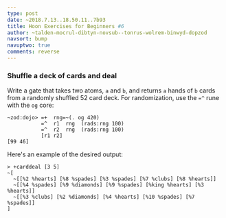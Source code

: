 ```yaml
---
type: post
date: ~2018.7.13..18.50.11..7b93
title: Hoon Exercises for Beginners #6
author: ~talden-mocrul-dibtyn-novsub--tonrus-wolrem-binwyd-dopzod
navsort: bump
navuptwo: true
comments: reverse
---
```


### Shuffle a deck of cards and deal

Write a gate that takes two atoms, `a` and `b`, and returns `a` hands of `b` cards from a randomly shuffled 52 card deck.  For randomization, use the `=^` rune with the `og` core:

```
~zod:dojo> =+  rng=~(. og 420)
           =^  r1  rng  (rads:rng 100)
           =^  r2  rng  (rads:rng 100)
           [r1 r2]
[99 46]
```

Here's an example of the desired output:

```
> +carddeal [3 5]
~[
  ~[[%2 %hearts] [%8 %spades] [%3 %spades] [%7 %clubs] [%8 %hearts]]
  ~[[%4 %spades] [%9 %diamonds] [%9 %spades] [%king %hearts] [%3 %hearts]]
  ~[[%3 %clubs] [%2 %diamonds] [%4 %hearts] [%10 %spades] [%7 %spades]]
]
```